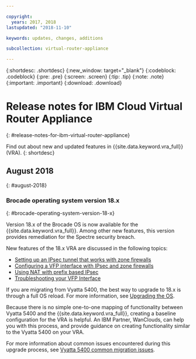 ```yaml
---

copyright:
  years: 2017, 2018
lastupdated: "2018-11-10"

keywords: updates, changes, additions

subcollection: virtual-router-appliance

---
```


{:shortdesc: .shortdesc}
{:new_window: target="_blank"}
{:codeblock: .codeblock}
{:pre: .pre}
{:screen: .screen}
{:tip: .tip}
{:note: .note}
{:important: .important}
{:download: .download}


# Release notes for IBM Cloud Virtual Router Appliance
{: #release-notes-for-ibm-virtual-router-appliance}

Find out about new and updated features in {{site.data.keyword.vra_full}} (VRA).
{: shortdesc}

## August 2018
{: #august-2018}

### Brocade operating system version 18.x
{: #brocade-operating-system-version-18-x}

Version 18.x of the Brocade OS is now available for the {{site.data.keyword.vra_full}}. Among other new features, this version provides remediation for the Spectre security breach.

New features of the 18.x VRA are discussed in the following topics:

* [Setting up an IPsec tunnel that works with zone firewalls](/docs/virtual-router-appliance?topic=virtual-router-appliance-setting-up-an-ipsec-tunnel-that-works-with-zone-firewalls)
* [Configuring a VFP interface with IPsec and zone firewalls](/docs/virtual-router-appliance?topic=virtual-router-appliance-configuring-a-vfp-interface-with-ipsec-and-zone-firewalls)
* [Using NAT with prefix based IPsec](/docs/virtual-router-appliance?topic=virtual-router-appliance-using-nat-with-prefix-based-ipsec)
* [Troubleshooting your VFP Interface](/docs/virtual-router-appliance?topic=virtual-router-appliance-troubleshooting-your-vfp-interface)

If you are migrating from Vyatta 5400, the best way to upgrade to 18.x is through a full OS reload. For more information, see  [Upgrading the OS](/docs/virtual-router-appliance?topic=virtual-router-appliance-upgrading-the-os).

Because there is no simple one-to-one mapping of functionality between Vyatta 5400 and the {{site.data.keyword.vra_full}}, creating a baseline configuration for the VRA is helpful. An IBM Partner, WanClouds, can help you with this process, and provide guidance on creating functionality similar to the Vyatta 5400 on your VRA.

For more information about common issues encountered during this upgrade process, see [Vyatta 5400 common migration issues](/docs/virtual-router-appliance?topic=virtual-router-appliance-vyatta-5400-common-migration-issues).
